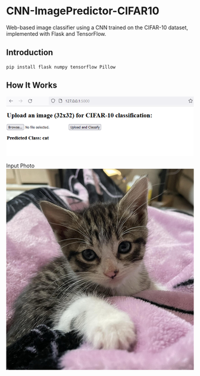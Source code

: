 # CNN-ImagePredictor-CIFAR10
Web-based image classifier using a CNN trained on the CIFAR-10 dataset, implemented with Flask and TensorFlow.

## Introduction
```
pip install flask numpy tensorflow Pillow

```
## How It Works
![](images/results_cat.png)

Input Photo
![](images/cat_pic.jpg)
